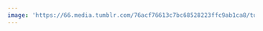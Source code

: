 ```yaml
---
image: 'https://66.media.tumblr.com/76acf76613c7bc68528223ffc9ab1ca8/tumblr_ojk9vfbcml1tbdx3so1_1280.jpg'
---
```

